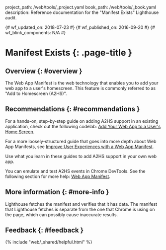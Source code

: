 project_path: /web/tools/_project.yaml
book_path: /web/tools/_book.yaml
description: Reference documentation for the "Manifest Exists" Lighthouse audit.

{# wf_updated_on: 2018-07-23 #}
{# wf_published_on: 2016-09-20 #}
{# wf_blink_components: N/A #}

# Manifest Exists  {: .page-title }

## Overview {: #overview }

The Web App Manifest is the web technology that enables you to add your web app
to a user's homescreen. This feature is commonly referred to as "Add to
Homescreen (A2HS)".

## Recommendations {: #recommendations }

For a hands-on, step-by-step guide on adding A2HS support in an
existing application, check out the following codelab: [Add Your Web App to a
User's Home Screen](https://codelabs.developers.google.com/codelabs/add-to-home-screen).

For a more loosely-structured guide that goes into more depth about Web App
Manifests, see [Improve User Experiences with a Web App
Manifest](/web/fundamentals/web-app-manifest).

Use what you learn in these guides to add A2HS support in your
own web app.

You can emulate and test A2HS events in Chrome DevTools. See the following
section for more help: [Web App
Manifest](/web/tools/chrome-devtools/debug/progressive-web-apps/#manifest).

## More information {: #more-info }

Lighthouse fetches the manifest and verifies that it has data. The manifest that
Lighthouse fetches is separate from the one that Chrome is using on the page, which
can possibly cause inaccurate results.


## Feedback {: #feedback }

{% include "web/_shared/helpful.html" %}
